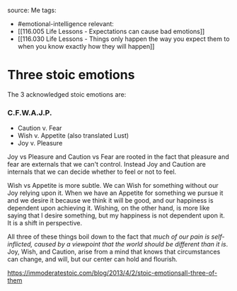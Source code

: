source: Me
tags: 
- #emotional-intelligence 
relevant: 
- [[116.005 Life Lessons - Expectations can cause bad emotions]]
- [[116.030 Life Lessons - Things only happen the way you expect them to when you know exactly how they will happen]]

# Three stoic emotions

The 3 acknowledged stoic emotions are:

### C.F.W.A.J.P.
- Caution v. Fear
- Wish v. Appetite (also translated Lust)
- Joy v. Pleasure


Joy vs Pleasure and Caution vs Fear are rooted in the fact that pleasure and fear are externals that we can't control. Instead Joy and Caution are internals that we can decide whether to feel or not to feel.

Wish vs Appetite is more subtle. We can Wish for something without our Joy relying upon it. When we have an Appetite for something we pursue it and we desire it because we think it will be good, and our happiness is dependent upon achieving it. Wishing, on the other hand, is more like saying that I desire something, but my happiness is not dependent upon it. It is a shift in perspective.

All three of these things boil down to the fact that _much of our pain is self-inflicted, caused by a viewpoint that the world should be different than it is_. Joy, Wish, and Caution, arise from a mind that knows that circumstances can change, and will, but our center can hold and flourish. 


https://immoderatestoic.com/blog/2013/4/2/stoic-emotionsall-three-of-them
